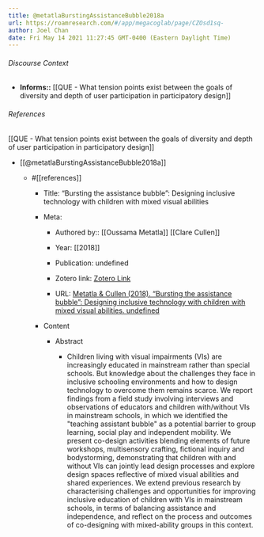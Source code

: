 ```yaml
---
title: @metatlaBurstingAssistanceBubble2018a
url: https://roamresearch.com/#/app/megacoglab/page/CZOsd1sq-
author: Joel Chan
date: Fri May 14 2021 11:27:45 GMT-0400 (Eastern Daylight Time)
---
```




###### Discourse Context

- **Informs::** [[QUE - What tension points exist between the goals of diversity and depth of user participation in participatory design]]

###### References

[[QUE - What tension points exist between the goals of diversity and depth of user participation in participatory design]]

- [[@metatlaBurstingAssistanceBubble2018a]]

    - #[[references]]

        - Title: “Bursting the assistance bubble”: Designing inclusive technology with children with mixed visual abilities

        - Meta:

            - Authored by:: [[Oussama Metatla]] [[Clare Cullen]]

            - Year: [[2018]]

            - Publication: undefined

            - Zotero link: [Zotero Link](zotero://select/items/7_BIRW4A9W)

            - URL: [Metatla & Cullen (2018). “Bursting the assistance bubble”: Designing inclusive technology with children with mixed visual abilities. undefined](https://doi.org/10.1145/3173574.3173920)

        - Content

            - Abstract

                - Children living with visual impairments (VIs) are increasingly educated in mainstream rather than special schools. But knowledge about the challenges they face in inclusive schooling environments and how to design technology to overcome them remains scarce. We report findings from a field study involving interviews and observations of educators and children with/without VIs in mainstream schools, in which we identified the "teaching assistant bubble" as a potential barrier to group learning, social play and independent mobility. We present co-design activities blending elements of future workshops, multisensory crafting, fictional inquiry and bodystorming, demonstrating that children with and without VIs can jointly lead design processes and explore design spaces reflective of mixed visual abilities and shared experiences. We extend previous research by characterising challenges and opportunities for improving inclusive education of children with VIs in mainstream schools, in terms of balancing assistance and independence, and reflect on the process and outcomes of co-designing with mixed-ability groups in this context.
